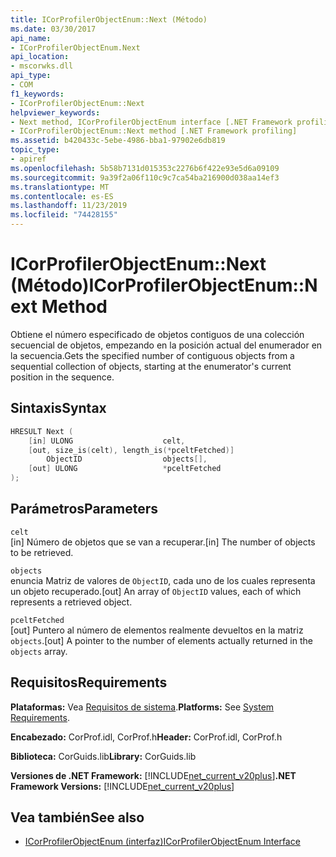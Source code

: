 ```yaml
---
title: ICorProfilerObjectEnum::Next (Método)
ms.date: 03/30/2017
api_name:
- ICorProfilerObjectEnum.Next
api_location:
- mscorwks.dll
api_type:
- COM
f1_keywords:
- ICorProfilerObjectEnum::Next
helpviewer_keywords:
- Next method, ICorProfilerObjectEnum interface [.NET Framework profiling]
- ICorProfilerObjectEnum::Next method [.NET Framework profiling]
ms.assetid: b420433c-5ebe-4986-bba1-97902e6db819
topic_type:
- apiref
ms.openlocfilehash: 5b58b7131d015353c2276b6f422e93e5d6a09109
ms.sourcegitcommit: 9a39f2a06f110c9c7ca54ba216900d038aa14ef3
ms.translationtype: MT
ms.contentlocale: es-ES
ms.lasthandoff: 11/23/2019
ms.locfileid: "74428155"
---
```

# <a name="icorprofilerobjectenumnext-method"></a><span data-ttu-id="e83bf-102">ICorProfilerObjectEnum::Next (Método)</span><span class="sxs-lookup"><span data-stu-id="e83bf-102">ICorProfilerObjectEnum::Next Method</span></span>
<span data-ttu-id="e83bf-103">Obtiene el número especificado de objetos contiguos de una colección secuencial de objetos, empezando en la posición actual del enumerador en la secuencia.</span><span class="sxs-lookup"><span data-stu-id="e83bf-103">Gets the specified number of contiguous objects from a sequential collection of objects, starting at the enumerator's current position in the sequence.</span></span>  
  
## <a name="syntax"></a><span data-ttu-id="e83bf-104">Sintaxis</span><span class="sxs-lookup"><span data-stu-id="e83bf-104">Syntax</span></span>  
  
```cpp  
HRESULT Next (  
    [in] ULONG                    celt,  
    [out, size_is(celt), length_is(*pceltFetched)]    
        ObjectID                  objects[],  
    [out] ULONG                   *pceltFetched  
);  
```  
  
## <a name="parameters"></a><span data-ttu-id="e83bf-105">Parámetros</span><span class="sxs-lookup"><span data-stu-id="e83bf-105">Parameters</span></span>  
 `celt`  
 <span data-ttu-id="e83bf-106">[in] Número de objetos que se van a recuperar.</span><span class="sxs-lookup"><span data-stu-id="e83bf-106">[in] The number of objects to be retrieved.</span></span>  
  
 `objects`  
 <span data-ttu-id="e83bf-107">enuncia Matriz de valores de `ObjectID`, cada uno de los cuales representa un objeto recuperado.</span><span class="sxs-lookup"><span data-stu-id="e83bf-107">[out] An array of `ObjectID` values, each of which represents a retrieved object.</span></span>  
  
 `pceltFetched`  
 <span data-ttu-id="e83bf-108">[out] Puntero al número de elementos realmente devueltos en la matriz `objects`.</span><span class="sxs-lookup"><span data-stu-id="e83bf-108">[out] A pointer to the number of elements actually returned in the `objects` array.</span></span>  
  
## <a name="requirements"></a><span data-ttu-id="e83bf-109">Requisitos</span><span class="sxs-lookup"><span data-stu-id="e83bf-109">Requirements</span></span>  
 <span data-ttu-id="e83bf-110">**Plataformas:** Vea [Requisitos de sistema](../../../../docs/framework/get-started/system-requirements.md).</span><span class="sxs-lookup"><span data-stu-id="e83bf-110">**Platforms:** See [System Requirements](../../../../docs/framework/get-started/system-requirements.md).</span></span>  
  
 <span data-ttu-id="e83bf-111">**Encabezado:** CorProf.idl, CorProf.h</span><span class="sxs-lookup"><span data-stu-id="e83bf-111">**Header:** CorProf.idl, CorProf.h</span></span>  
  
 <span data-ttu-id="e83bf-112">**Biblioteca:** CorGuids.lib</span><span class="sxs-lookup"><span data-stu-id="e83bf-112">**Library:** CorGuids.lib</span></span>  
  
 <span data-ttu-id="e83bf-113">**Versiones de .NET Framework:** [!INCLUDE[net_current_v20plus](../../../../includes/net-current-v20plus-md.md)]</span><span class="sxs-lookup"><span data-stu-id="e83bf-113">**.NET Framework Versions:** [!INCLUDE[net_current_v20plus](../../../../includes/net-current-v20plus-md.md)]</span></span>  
  
## <a name="see-also"></a><span data-ttu-id="e83bf-114">Vea también</span><span class="sxs-lookup"><span data-stu-id="e83bf-114">See also</span></span>

- [<span data-ttu-id="e83bf-115">ICorProfilerObjectEnum (interfaz)</span><span class="sxs-lookup"><span data-stu-id="e83bf-115">ICorProfilerObjectEnum Interface</span></span>](../../../../docs/framework/unmanaged-api/profiling/icorprofilerobjectenum-interface.md)
